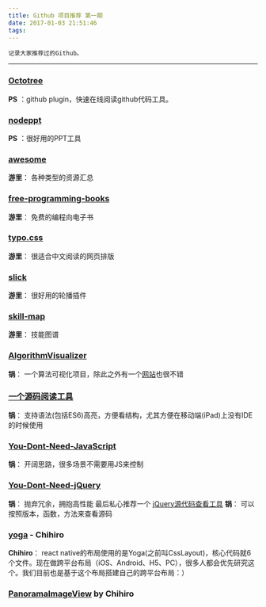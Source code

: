 ```yaml
---
title: Github 项目推荐 第一期
date: 2017-01-03 21:51:46
tags:
---
```


```
记录大家推荐过的Github。
```

---

### [Octotree](https://github.com/buunguyen/octotree)
**PS** ：github plugin，快速在线阅读github代码工具。
### [nodeppt](https://github.com/ksky521/nodePPT)
**PS** ：很好用的PPT工具
### [awesome](https://github.com/sindresorhus/awesome)
**游里**：  各种类型的资源汇总
### [free-programming-books](https://github.com/vhf/free-programming-books)
**游里**： 免费的编程向电子书
### [typo.css](https://github.com/sofish/typo.css)
**游里**： 很适合中文阅读的网页排版
### [slick](https://github.com/kenwheeler/slick)
**游里**： 很好用的轮播插件
### [skill-map](https://github.com/TeamStuQ/skill-map)
**游里**： 技能图谱
### [AlgorithmVisualizer](https://github.com/parkjs814/AlgorithmVisualizer)
**锅**： 一个算法可视化项目，除此之外有一个[网站](https://zh.visualgo.net/)也很不错
### [一个源码阅读工具](https://github.com/Jianru-Lin/lambda-view)
**锅**： 支持语法(包括ES6)高亮，方便看结构，尤其方便在移动端(iPad)上没有IDE的时候使用
### [You-Dont-Need-JavaScript](https://github.com/you-dont-need/You-Dont-Need-Javascript)
**锅**： 开阔思路，很多场景不需要用JS来控制
### [You-Dont-Need-jQuery](https://github.com/oneuijs/You-Dont-Need-jQuery)
**锅**： 抛弃冗余，拥抱高性能
最后私心推荐一个 [jQuery源代码查看工具](http://www.css88.com/tool/jQuerySourceViewer/)
**锅**： 可以按照版本，函数，方法来查看源码
### [yoga](https://github.com/facebook/yoga) - Chihiro
**Chihiro**： react native的布局使用的是Yoga(之前叫CssLayout)，核心代码就6个文件。现在做跨平台布局（iOS、Android、H5、PC），很多人都会优先研究这个。我们目前也是基于这个布局搭建自己的跨平台布局：）
### [PanoramaImageView](https://github.com/gjiazhe/PanoramaImageView) by Chihiro
